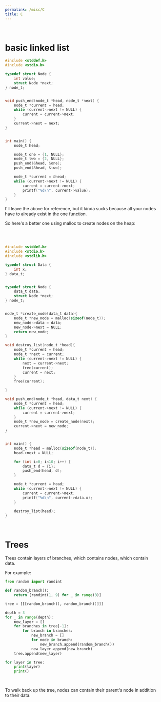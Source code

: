 ```yaml
---
permalink: /misc/C
title: C
---
```


<br>


# basic linked list 

```c
#include <stddef.h>
#include <stdio.h>

typedef struct Node {
    int value; 
    struct Node *next;
} node_t;


void push_end(node_t *head, node_t *next) {
    node_t *current = head;
    while (current->next != NULL) {
        current = current->next;
    }
    current->next = next;
}


int main() {
    node_t head;

    node_t one = {1, NULL};
    node_t two = {2, NULL};
    push_end(&head, &one);
    push_end(&head, &two);

    node_t *current = &head;
    while (current->next != NULL) {
        current = current->next;
        printf("%d\n", current->value);
    }
}
```

I'll leave the above for reference, but it kinda sucks because all your nodes have to already exist in the one function. 


So here's a better one using malloc to create nodes on the heap:

<br>

<br>

```c
#include <stddef.h>
#include <stdio.h>
#include <stdlib.h>

typedef struct Data {
    int x; 
} data_t;


typedef struct Node {
    data_t data;
    struct Node *next;
} node_t;


node_t *create_node(data_t data){
    node_t *new_node = malloc(sizeof(node_t));
    new_node->data = data;
    new_node->next = NULL;
    return new_node;
}

void destroy_list(node_t *head){
    node_t *current = head;
    node_t *next = current;
    while (current->next != NULL) {
        next = current->next;
        free(current);
        current = next;
    }
    free(current);

}

void push_end(node_t *head, data_t next) {
    node_t *current = head;
    while (current->next != NULL) {
        current = current->next;
    }
    node_t *new_node = create_node(next);
    current->next = new_node;
}


int main() {
    node_t *head = malloc(sizeof(node_t));
    head->next = NULL;

    for (int i=0; i<10; i++) {
        data_t d = {i};
        push_end(head, d);
    }

    node_t *current = head;
    while (current->next != NULL) {
        current = current->next;
        printf("%d\n", current->data.x);
    }

    destroy_list(head);
}
```


<br>

# Trees

Trees contain layers of branches, which contains nodes, which contain data.  

For example: 

```python
from random import randint

def random_branch():
    return [randint(1, 9) for _ in range(3)]

tree = [[[random_branch(), random_branch()]]]

depth = 3
for _ in range(depth):
    new_layer = []
    for branches in tree[-1]:
        for branch in branches:
            new_branch = []
            for node in branch:
                new_branch.append(random_branch())
            new_layer.append(new_branch)
    tree.append(new_layer)

for layer in tree:
    print(layer)
    print()
```

<br>

To walk back up the tree, nodes can contain their parent's node in addition to their data. 


